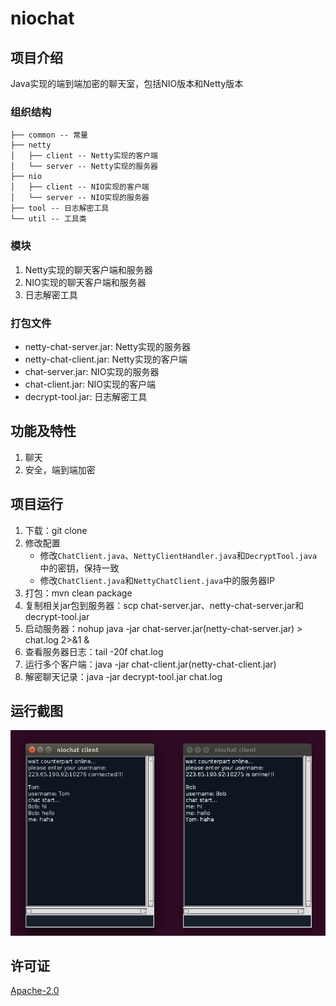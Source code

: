# niochat

## 项目介绍
Java实现的端到端加密的聊天室，包括NIO版本和Netty版本

### 组织结构
```
├── common -- 常量
├── netty
│   ├── client -- Netty实现的客户端
│   └── server -- Netty实现的服务器
├── nio
│   ├── client -- NIO实现的客户端
│   └── server -- NIO实现的服务器
├── tool -- 日志解密工具
└── util -- 工具类
```

### 模块
1. Netty实现的聊天客户端和服务器
1. NIO实现的聊天客户端和服务器
1. 日志解密工具

### 打包文件
- netty-chat-server.jar: Netty实现的服务器
- netty-chat-client.jar: Netty实现的客户端
- chat-server.jar: NIO实现的服务器
- chat-client.jar: NIO实现的客户端
- decrypt-tool.jar: 日志解密工具

## 功能及特性
1. 聊天
1. 安全，端到端加密

## 项目运行
1. 下载：git clone
1. 修改配置
    - 修改`ChatClient.java`、`NettyClientHandler.java`和`DecryptTool.java`中的密钥，保持一致
    - 修改`ChatClient.java`和`NettyChatClient.java`中的服务器IP
1. 打包：mvn clean package
1. 复制相关jar包到服务器：scp chat-server.jar、netty-chat-server.jar和decrypt-tool.jar
1. 启动服务器：nohup java -jar chat-server.jar(netty-chat-server.jar) > chat.log 2>&1 &
1. 查看服务器日志：tail -20f chat.log
1. 运行多个客户端：java -jar chat-client.jar(netty-chat-client.jar)
1. 解密聊天记录：java -jar decrypt-tool.jar chat.log

## 运行截图

![niochat](/images/niochat1.png)

## 许可证

[Apache-2.0](http://www.apache.org/licenses/LICENSE-2.0)